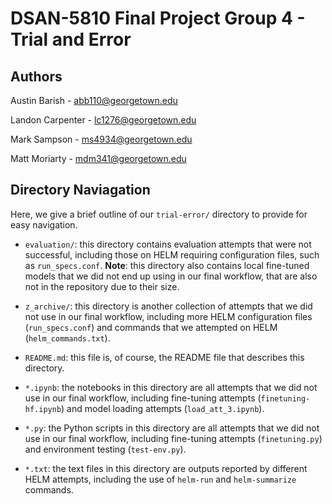 # DSAN-5810 Final Project Group 4 - Trial and Error

## Authors

Austin Barish - abb110@georgetown.edu

Landon Carpenter - lc1276@georgetown.edu

Mark Sampson - ms4934@georgetown.edu

Matt Moriarty - mdm341@georgetown.edu

## Directory Naviagation

Here, we give a brief outline of our `trial-error/` directory to provide for easy navigation.

* `evaluation/`: this directory contains evaluation attempts that were not successful, including those on HELM requiring configuration files, such as `run_specs.conf`. **Note**: this directory also contains local fine-tuned models that we did not end up using in our final workflow, that are also not in the repository due to their size.

* `z_archive/`: this directory is another collection of attempts that we did not use in our final workflow, including more HELM configuration files (`run_specs.conf`) and commands that we attempted on HELM (`helm_commands.txt`).

* `README.md`: this file is, of course, the README file that describes this directory.

* `*.ipynb`: the notebooks in this directory are all attempts that we did not use in our final workflow, including fine-tuning attempts (`finetuning-hf.ipynb`) and model loading attempts (`load_att_3.ipynb`).

* `*.py`: the Python scripts in this directory are all attempts that we did not use in our final workflow, including fine-tuning attempts (`finetuning.py`) and environment testing (`test-env.py`).

* `*.txt`: the text files in this directory are outputs reported by different HELM attempts, including the use of `helm-run` and `helm-summarize` commands.
